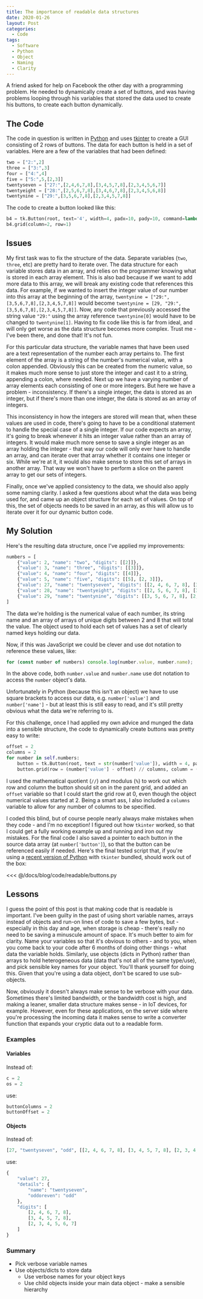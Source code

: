 ```yaml
---
title: The importance of readable data structures
date: 2020-01-26
layout: Post
categories:
  - Code
tags:
  - Software
  - Python
  - Object
  - Naming
  - Clarity
---
```


A friend asked for help on Facebook the other day with a programming problem. He needed to dynamically create a set of buttons, and was having problems looping through his variables that stored the data used to create his buttons, to create each button dynamically.

<!-- more -->

## The Code

The code in question is written in [Python](https://www.python.org/) and uses [tkinter](https://wiki.python.org/moin/TkInter) to create a GUI consisting of 2 rows of buttons. The data for each button is held in a set of variables. Here are a few of the variables that had been defined:

```python
two = ["2:",2]
three = ["3:",3]
four = ["4:",4]
five = ["5:",5,[2,3]]
twentyseven = ["27:",[2,4,6,7,8],[3,4,5,7,8],[2,3,4,5,6,7]]
twentyeight = ["28:",[2,5,6,7,8],[3,4,6,7,8],[2,3,4,5,6,8]]
twentynine = ["29:",[3,5,6,7,8],[2,3,4,5,7,8]]
```

The code to create a button looked like this:

```python
b4 = tk.Button(root, text='4', width=4, padx=10, pady=10, command=lambda:print(four))
b4.grid(column=2, row=1)
```

## Issues

My first task was to fix the structure of the data. Separate variables (`two`, `three`, etc) are pretty hard to iterate over. The data structure for each variable stores data in an array, and relies on the programmer knowing what is stored in each array element. This is also bad because if we want to add more data to this array, we will break any existing code that references this data. For example, if we wanted to insert the integer value of our number into this array at the beginning of the array, `twentynine = ["29:",[3,5,6,7,8],[2,3,4,5,7,8]]` would become `twentynine = [29, "29:",[3,5,6,7,8],[2,3,4,5,7,8]]`. Now, any code that previously accessed the string value `"29:"` using the array reference `twentynine[0]` would have to be changed to `twentynine[1]`. Having to fix code like this is far from ideal, and will only get worse as the data structure becomes more complex. Trust me - I've been there, and done that! It's not fun.

For this particular data structure, the variable names that have been used are a text representation of the number each array pertains to. The first element of the array is a string of the number's numerical value, with a colon appended. Obviously this can be created from the numeric value, so it makes much more sense to just store the integer and cast it to a string, appending a colon, where needed. Next up we have a varying number of array elements each consisting of one or more integers. But here we have a problem - inconsistency. If there's a single integer, the data is stored as an integer, but if there's more than one integer, the data is stored as an array of integers.

This inconsistency in how the integers are stored will mean that, when these values are used in code, there's going to have to be a conditional statement to handle the special case of a single integer. If our code expects an array, it's going to break whenever it hits an integer value rather than an array of integers. It would make much more sense to save a single integer as an array holding the integer - that way our code will only ever have to handle an array, and can iterate over that array whether it contains one integer or six. While we're at it, it would also make sense to store this set of arrays in another array. That way we won't have to perform a slice on the parent array to get our sets of integers.

Finally, once we've applied consistency to the data, we should also apply some naming clarity. I asked a few questions about what the data was being used for, and came up an object structure for each set of values. On top of this, the set of objects needs to be saved in an array, as this will allow us to iterate over it for our dynamic button code.

## My Solution

Here's the resulting data structure, once I've applied my improvements:

```python
numbers = [
	{"value": 2, "name": "two", "digits": [[2]]},
	{"value": 3, "name": "three", "digits": [[3]]},
	{"value": 4, "name": "four", "digits": [[4]]},
	{"value": 5, "name": "five", "digits": [[5], [2, 3]]},
	{"value": 27, "name": "twentyseven", "digits": [[2, 4, 6, 7, 8], [3, 4, 5, 7, 8], [2, 3, 4, 5, 6, 7]]},
	{"value": 28, "name": "twentyeight", "digits": [[2, 5, 6, 7, 8], [3, 4, 6, 7, 8], [2, 3, 4, 5, 6, 8]]},
	{"value": 29, "name": "twentynine", "digits": [[3, 5, 6, 7, 8], [2, 3, 4, 5, 7, 8]]}
]
```

The data we're holding is the numerical value of each number, its string name and an array of arrays of unique digits between 2 and 8 that will total the value. The object used to hold each set of values has a set of clearly named keys holding our data.

Now, if this was JavaScript we could be clever and use dot notation to reference these values, like:

```javascript
for (const number of numbers) console.log(number.value, number.name);
```

In the above code, both `number.value` and `number.name` use dot notation to access the `number` object's data.

Unfortunately in Python (because this isn't an object) we have to use square brackets to access our data, e.g. `number['value']` and `number['name']` - but at least this is still easy to read, and it's still pretty obvious what the data we're referring to is.

For this challenge, once I had applied my own advice and munged the data into a sensible structure, the code to dynamically create buttons was pretty easy to write:

```python
offset = 2
columns = 2
for number in self.numbers:
	button = tk.Button(root, text = str(number['value']), width = 4, padx = 10, pady = 10, command = lambda number = number: print(number['name']))
	button.grid(row = (number['value'] - offset) // columns, column = (number['value'] - offset) % columns)
```

I used the mathematical quotient (`//`) and modulus (`%`) to work out which row and column the button should sit on in the parent grid, and added an `offset` variable so that I could start the grid row at 0, even though the object numerical values started at 2. Being a smart ass, I also included a `columns` variable to allow for any number of columns to be specified.

I coded this blind, but of course people nearly always make mistakes when they code - and I'm no exception! I figured out how `tkinter` worked, so that I could get a fully working example up and running and iron out my mistakes. For the final code I also saved a pointer to each button in the source data array (at `number['button']`), so that the button can be referenced easily if needed. Here's the final tested script that, if you're using a [recent version of Python](https://www.python.org/downloads/release/python-381/) with `tkinter` bundled, should work out of the box:

<<< @/docs/blog/code/readable/buttons.py

## Lessons

I guess the point of this post is that making code that is readable is important. I've been guilty in the past of using short variable names, arrays instead of objects and run-on lines of code to save a few bytes, but - especially in this day and age, when storage is cheap - there's really no need to be saving a minuscule amount of space. It's much better to aim for clarity. Name your variables so that it's obvious to others - and to you, when you come back to your code after 6 months of doing other things - what data the variable holds. Similarly, use objects (dicts in Python) rather than arrays to hold heterogeneous data (data that's not all of the same type/use), and pick sensible key names for your object. You'll thank yourself for doing this. Given that you're using a data object, don't be scared to use sub-objects.

Now, obviously it doesn't always make sense to be verbose with your data. Sometimes there's limited bandwidth, or the bandwidth cost is high, and making a leaner, smaller data structure makes sense - in IoT devices, for example. However, even for these applications, on the server side where you're processing the incoming data it makes sense to write a converter function that expands your cryptic data out to a readable form.

### Examples

#### Variables

Instead of:

```python
c = 2
os = 2
```

use:

```python
buttonColumns = 2
buttonOffset = 2
```

#### Objects

Instead of:

```python
[27, "twentyseven", "odd", [[2, 4, 6, 7, 8], [3, 4, 5, 7, 8], [2, 3, 4, 5, 6, 7]]]
```

use:

```python
{
	"value": 27,
	"details": {
		"name": "twentyseven",
		"oddoreven": "odd"
	},
	"digits": [
		[2, 4, 6, 7, 8],
		[3, 4, 5, 7, 8],
		[2, 3, 4, 5, 6, 7]
	]
}
```

### Summary

- Pick verbose variable names
- Use objects/dicts to store data
  - Use verbose names for your object keys
  - Use child objects inside your main data object - make a sensible hierarchy

